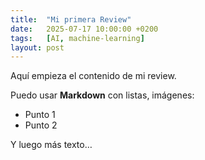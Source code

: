 ```yaml
---
title:  "Mi primera Review"
date:   2025-07-17 10:00:00 +0200
tags:   [AI, machine-learning]
layout: post
---
```


Aquí empieza el contenido de mi review.

Puedo usar **Markdown** con listas, imágenes:

- Punto 1  
- Punto 2  

Y luego más texto…
